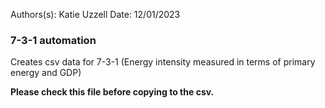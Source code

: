 Authors(s): Katie Uzzell
Date: 12/01/2023

### 7-3-1 automation

Creates csv data for 7-3-1 (Energy intensity measured in terms of primary energy and GDP)

**Please check this file before copying to the csv.**